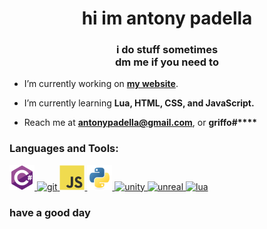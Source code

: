 <h1 align="center">hi im antony padella</h1>
<h3 align="center">i do stuff sometimes<br>dm me if you need to</h3>

- I’m currently working on [**my website**](https://sans-undertae.github.io/).

- I’m currently learning **Lua, HTML, CSS, and JavaScript.**

- Reach me at **antonypadella@gmail.com**, or **griffo#\*\*\*\***


<h3>Languages and Tools:</h3>
<p> <a href="https://www.w3schools.com/cs/" target="_blank"> <img src="https://raw.githubusercontent.com/devicons/devicon/master/icons/csharp/csharp-original.svg" alt="csharp" width="40" height="40"/> </a> <a href="https://git-scm.com/" target="_blank"> <img src="https://github.com/sans-undertae/sans-undertae/blob/main/git.png?raw=true" alt="git" width="40" height="40"/> </a> <a href="https://developer.mozilla.org/en-US/docs/Web/JavaScript" target="_blank"> <img src="https://raw.githubusercontent.com/devicons/devicon/master/icons/javascript/javascript-original.svg" alt="javascript" width="40" height="40"/> </a> <a href="https://www.python.org" target="_blank"> <img src="https://raw.githubusercontent.com/devicons/devicon/master/icons/python/python-original.svg" alt="python" width="40" height="40"/> </a> <a href="https://unity.com/" target="_blank"> <img src="https://github.com/sans-undertae/sans-undertae/blob/main/image.png?raw=true" alt="unity" width="40" height="40"/> </a> <a href="https://unrealengine.com/" target="_blank"> <img src="https://raw.githubusercontent.com/kenangundogan/fontisto/036b7eca71aab1bef8e6a0518f7329f13ed62f6b/icons/svg/brand/unreal-engine.svg" alt="unreal" width="40" height="40"/> </a> <a href="https://www.lua.org" target="_blank"> <img src="https://github.com/sans-undertae/sans-undertae/blob/main/lua_logo.png?raw=true" alt="lua" width="40" height="40"/> </a> </p>

<h3>have a good day</h4>
